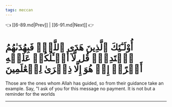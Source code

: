 ```yaml
---
tags: meccan
---
```


👈 [[6-89.md|Prev]] | [[6-91.md|Next]] 👉

# أُوْلَـٰٓئِكَ ٱلَّذِينَ هَدَى ٱللَّهُۖ فَبِهُدَىٰهُمُ ٱقۡتَدِهۡۗ قُل لَّآ أَسۡـَٔلُكُمۡ عَلَيۡهِ أَجۡرًاۖ إِنۡ هُوَ إِلَّا ذِكۡرَىٰ لِلۡعَٰلَمِينَ

Those are the ones whom Allah has guided, so from their guidance take an example. Say, "I ask of you for this message no payment. It is not but a reminder for the worlds

---

